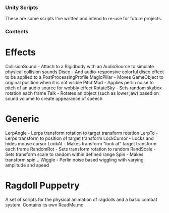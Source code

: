 ### Unity Scripts ###
These are some scripts I've written and intend to re-use for future projects.


### Contents ###
# Effects #
CollisionSound - Attach to a Rigidbody with an AudioSource to simulate physical collision sounds
Disco - And audio-responsive colorful disco effect to be applied to a PostProcessingProfile
MagicPillar - Moves GameObject to original position when it is not visible
PitchMod - Applies perlin noise to pitch of an audio source for wobbly effect
RotateSky - Sets random skybox rotation each frame
Talk - Rotates an object (such as lower jaw) based on sound volume to create appearance of speech

# Generic #
LerpAngle - Lerps transform rotation to target transform rotation
LerpTo - Lerps transform to position of target transform
LockCursor - Locks and hides mouse cursor
LookAt - Makes transform "look at" target transform each frame
RandomRot - Sets transform rotation to random
RandScale - Sets transform scale to random within defined range
Spin - Makes transform spin...
Wiggle - Perlin noise based wiggling with varying amplitude and speed

# Ragdoll Puppetry #
A set of scripts for the physical animation of ragdolls and a basic combat system. Contains its own ReadMe.md